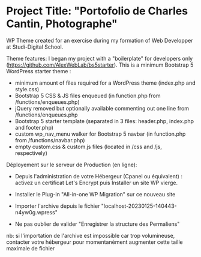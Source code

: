 # Project Title: "Portofolio de Charles Cantin, Photographe"

WP Theme created for an exercise during my formation of Web Developper at Studi-Digital School.

Theme features:
I began my project with a "boilerplate" for developers only (<https://github.com/AlexWebLab/bs5starter>).
This is a minimum Bootstrap 5 WordPress starter theme :

* minimum amount of files required for a WordPress theme (index.php and style.css)
* Bootstrap 5 CSS & JS files enqueued (in function.php from /functions/enqueues.php)
* jQuery removed but optionally available commenting out one line from /functions/enqueues.php
* Bootstrap 5 starter template (separated in 3 files: header.php, index.php and footer.php)
* custom wp_nav_menu walker for Bootstrap 5 navbar (in function.php from /functions/navbar.php)
* empty custom.css & custom.js files (located in /css and /js, respectively)

Déployement sur le serveur de Production (en ligne):

* Depuis l'administration de votre Hébergeur (Cpanel ou équivalent) : activez un certificat Let's Encrypt puis Installer un site WP vierge.

* Installer le Plug-in "All-in-one WP Migration" sur ce nouveau site

* Importer l'archive depuis le fichier "localhost-20230125-140443-n4yw0g.wpress"

* Ne pas oublier de valider "Enregistrer la structure des Permaliens"

nb: si l'importation de l'archive est impossible car trop volumineuse, contacter votre hébergeur pour momentanément augmenter cette taille maximale de fichier